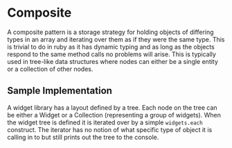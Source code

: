 # Composite

A composite pattern is a storage strategy for holding objects of differing types in an array and iterating over them as if they were the same type. This is trivial to do in ruby as it has dynamic typing and as long as the objects respond to the same method calls no problems will arise. This is typically used in tree-like data structures where nodes can either be a single entity or a collection of other nodes.

## Sample Implementation

A widget library has a layout defined by a tree. Each node on the tree can be either a Widget or a Collection (representing a group of widgets). When the widget tree is defined it is iterated over by a simple `widgets.each` construct. The iterator has no notion of what specific type of object it is calling in to but still prints out the tree to the console.

